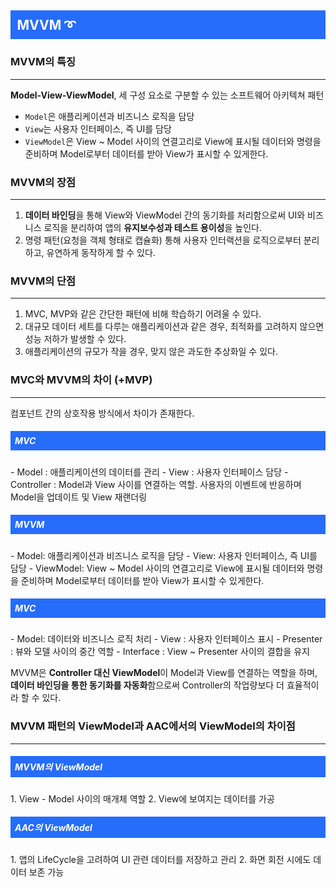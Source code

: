 <h2 style="background-color: #266DFC; color: #ffffff; padding: 0.5em;"> MVVM ➰</h2>


### MVVM의 특징
---

**Model-View-ViewModel**, 세 구성 요소로 구분할 수 있는 소프트웨어 아키텍쳐 패턴 
-  `Model`은 애플리케이션과 비즈니스 로직을 담당 
-  `View`는 사용자 인터페이스, 즉 UI를 담당 
-  `ViewModel`은 View ~ Model 사이의 연결고리로 View에 표시될 데이터와 명령을 준비하며 Model로부터 데이터를 받아 View가 표시할 수 있게한다.


### MVVM의 장점
---
1. **데이터 바인딩**을 통해 View와 ViewModel 간의 동기화를 처리함으로써 UI와 비즈니스 로직을 분리하여 앱의 **유지보수성과 테스트 용이성**을 높인다.
2. 명령 패턴(요청을 객체 형태로 캡슐화) 통해 사용자 인터랙션을 로직으로부터 분리하고, 유연하게 동작하게 할 수 있다.


### MVVM의 단점
---
1. MVC, MVP와 같은 간단한 패턴에 비해 학습하기 어려울 수 있다.
2. 대규모 데이터 세트를 다루는 애플리케이션과 같은 경우, 최적화를 고려하지 않으면 성능 저하가 발생할 수 있다.
3. 애플리케이션의 규모가 작을 경우, 맞지 않은 과도한 추상화일 수 있다.


### MVC와 MVVM의 차이 (+MVP)
---
컴포넌트 간의 상호작용 방식에서 차이가 존재한다.
<br>

<h5 style="background-color: #266DFC; color: #ffffff; padding: 0.5em;"> MVC</h5>
- Model : 애플리케이션의 데이터를 관리 
- View : 사용자 인터페이스 담당 
- Controller : Model과 View 사이를 연결하는 역할. 사용자의 이벤트에 반응하며 Model을 업데이트 및 View 재랜더링 

<h5 style="background-color: #266DFC; color: #ffffff; padding: 0.5em;"> MVVM</h5>
-  Model: 애플리케이션과 비즈니스 로직을 담당 
-  View: 사용자 인터페이스, 즉 UI를 담당 
-  ViewModel: View ~ Model 사이의 연결고리로 View에 표시될 데이터와 명령을 준비하며 Model로부터 데이터를 받아 View가 표시할 수 있게한다.

<h5 style="background-color: #266DFC; color: #ffffff; padding: 0.5em;"> MVC</h5>
- Model: 데이터와 비즈니스 로직 처리 
- View : 사용자 인터페이스 표시 
- Presenter : 뷰와 모델 사이의 중간 역할
- Interface : View ~ Presenter 사이의 결합을 유지 

MVVM은 **Controller 대신 ViewModel**이 Model과 View를 연결하는 역할을 하며, **데이터 바인딩을 통한 동기화를 자동화**함으로써 Controller의 작업량보다 더 효율적이라 할 수 있다.

### MVVM 패턴의 ViewModel과 AAC에서의 ViewModel의 차이점 
---

<h5 style="background-color: #266DFC; color: #ffffff; padding: 0.5em;"> MVVM의 ViewModel</h5>
1. View - Model 사이의 매개체 역할
2. View에 보여지는 데이터를 가공 <br>
<h5 style="background-color: #266DFC; color: #ffffff; padding: 0.5em;"> AAC의 ViewModel</h5>
1. 앱의 LifeCycle을 고려하여 UI 관련 데이터를 저장하고 관리
2. 화면 회전 시에도 데이터 보존 가능
